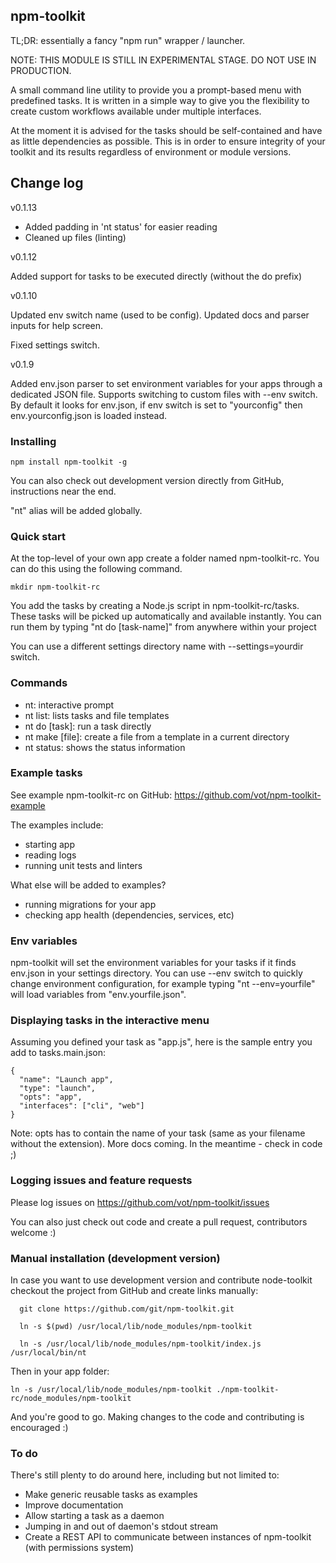 ## npm-toolkit

TL;DR: essentially a fancy "npm run" wrapper / launcher.

NOTE: THIS MODULE IS STILL IN EXPERIMENTAL STAGE. DO NOT USE IN PRODUCTION.

A small command line utility to provide you a prompt-based menu with predefined tasks.
It is written in a simple way to give you the flexibility to create custom workflows available under multiple interfaces.

At the moment it is advised for the tasks should be self-contained and have as little dependencies as possible.
This is in order to ensure integrity of your toolkit and its results regardless of environment or module versions.


## Change log

v0.1.13

* Added padding in 'nt status' for easier reading
* Cleaned up files (linting)



v0.1.12

Added support for tasks to be executed directly (without the do prefix)


v0.1.10

Updated env switch name (used to be config). Updated docs and parser inputs for help screen.

Fixed settings switch.


v0.1.9

Added env.json parser to set environment variables for your apps through a dedicated JSON file. Supports switching to custom files with --env switch.
By default it looks for env.json, if env switch is set to "yourconfig" then env.yourconfig.json is loaded instead.

### Installing

```
npm install npm-toolkit -g
```

You can also check out development version directly from GitHub, instructions near the end.

"nt" alias will be added globally.


### Quick start
At the top-level of your own app create a folder named npm-toolkit-rc.
You can do this using the following command.

```
mkdir npm-toolkit-rc
```

You add the tasks by creating a Node.js script in npm-toolkit-rc/tasks.
These tasks will be picked up automatically and available instantly.
You can run them by typing "nt do [task-name]" from anywhere within your project

You can use a different settings directory name with --settings=yourdir switch.

### Commands

* nt: interactive prompt
* nt list: lists tasks and file templates
* nt do [task]: run a task directly
* nt make [file]: create a file from a template in a current directory
* nt status: shows the status information


### Example tasks

See example npm-toolkit-rc on GitHub: https://github.com/vot/npm-toolkit-example

The examples include:
- starting app
- reading logs
- running unit tests and linters

What else will be added to examples?
- running migrations for your app
- checking app health (dependencies, services, etc)

### Env variables

npm-toolkit will set the environment variables for your tasks if it finds env.json in your settings directory.
You can use --env switch to quickly change environment configuration, for example typing "nt --env=yourfile" will load variables from "env.yourfile.json".

### Displaying tasks in the interactive menu
Assuming you defined your task as "app.js", here is the sample entry you add to tasks.main.json:

```
{
  "name": "Launch app",
  "type": "launch",
  "opts": "app",
  "interfaces": ["cli", "web"]
}
```

Note: opts has to contain the name of your task (same as your filename without the extension).
More docs coming. In the meantime - check in code ;)


### Logging issues and feature requests

Please log issues on https://github.com/vot/npm-toolkit/issues

You can also just check out code and create a pull request, contributors welcome :)


### Manual installation (development version)

In case you want to use development version and contribute node-toolkit
checkout the project from GitHub and create links manually:
```
  git clone https://github.com/git/npm-toolkit.git

  ln -s $(pwd) /usr/local/lib/node_modules/npm-toolkit

  ln -s /usr/local/lib/node_modules/npm-toolkit/index.js /usr/local/bin/nt
```

Then in your app folder:

```
ln -s /usr/local/lib/node_modules/npm-toolkit ./npm-toolkit-rc/node_modules/npm-toolkit
```

And you're good to go. Making changes to the code and contributing is encouraged :)


### To do

There's still plenty to do around here, including but not limited to:

* Make generic reusable tasks as examples
* Improve documentation
* Allow starting a task as a daemon
* Jumping in and out of daemon's stdout stream
* Create a REST API to communicate between instances of npm-toolkit (with permissions system)
